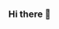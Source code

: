 ### Hi there 👋

<!--
**fatimagalant/fatimagalant** is a ✨ _special_ ✨ repository because its `README.md` (this file) appears on your GitHub profile.

Here are some ideas to get you started:

- 🔭 I’m currently working on a few php based projects
- 🌱 I’m currently learning php, magento and a php framework (that claims it's not a framework) named Tina4
- 👯 I’m looking to collaborate on nothing at the moment
- 🤔 I’m looking for help with nothung at the moment
- 💬 Ask me about ...
- 📫 How to reach me: https://www.linkedin.com/in/fatimagalant/
- 😄 Pronouns: she/her/hers
- ⚡ Fun fact: ...
-->
